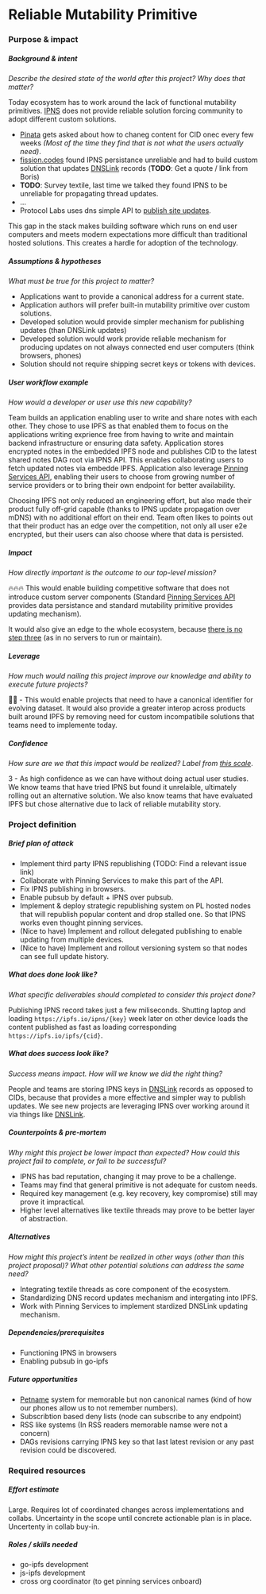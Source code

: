 <!--
This template is intended to be used by those who would like to pitch a new project for one of the Web3 Dev project teams to take on. It should contain sufficient detail that others can understand how this project contributes to our team’s mission of  product-market fit for our unified stack of protocols, what is included in scope of the project, where to get started if a project team were to take this on, and any other information relevant for prioritizing this project against others.
Good project scope aims for ~3-5 engineers for 1-3 months (though feel free to suggest larger-scoped projects anyway). Projects do not include regular day-to-day maintenance and improvement work, e.g. on testing, tooling, validation, code clarity, refactors for future capability, etc.
-->
# Reliable Mutability Primitive

### Purpose &amp; impact 
##### Background &amp; intent
_Describe the desired state of the world after this project? Why does that matter?_
<!--
Outline the status quo, including any relevant context on the problem you’re seeing that this project should solve. Wherever possible, include pains or problems that you’ve seen users experience to help motivate why solving this problem works towards top-line objectives. 
-->


Today ecosystem has to work around the lack of functional mutability primitives. [IPNS][] does not provide reliable solution forcing community to adopt different custom solutions.

- [Pinata][] gets asked about how to chaneg content for CID onec every few weeks _(Most of the time they find that is not what the users actually need)_.
- [fission.codes](https://fission.codes/) found IPNS persistance unreliable and had to build custom solution that updates [DNSLink][] records (**TODO**: Get a quote / link from Boris)
- **TODO**: Survey textile, last time we talked they found IPNS to be unreliable for propagating thread updates.
- ...
- Protocol Labs uses dns simple API to [publish site updates](https://github.com/filecoin-project/specs/blob/71f37208a1f4f56b33ea307d7cbdb4b06996b115/.github/workflows/main.yml#L40). 


This gap in the stack makes building software which runs on end user computers and meets modern expectations more difficult than traditional hosted solutions. This creates a hardle for adoption of the technology.



##### Assumptions &amp; hypotheses
_What must be true for this project to matter?_
<!--(bullet list)-->

- Applications want to provide a canonical address for a current state.
- Application authors will prefer built-in mutability primitive over custom solutions. 
- Developed solution would provide simpler mechanism for publishing updates (than DNSLink updates)
- Developed solution would work provide reliable mechanism for producing updates on not always connected end user computers (think browsers, phones)
- Solution should not require shipping secret keys or tokens with devices.

##### User workflow example
_How would a developer or user use this new capability?_
<!--(short paragraph)-->

Team builds an application enabling user to write and share notes with each other. They chose to use IPFS as that enabled them to focus on the applications writing exprience free from having to write and maintain backend infrastructure or ensuring data safety. Application stores encrypted notes in the embedded IPFS node and publishes CID to the latest shared notes DAG root via IPNS API. This enables collaborating users to fetch updated notes via embedde IPFS. Application also leverage [Pinning Services API][], enabling their users to choose from growing number of service providers or to bring their own endpoint for better availability.

Choosing IPFS not only reduced an engineering effort, but also made their product fully off-grid capable (thanks to IPNS update propagation over mDNS) with no additional effort on their end. Team often likes to points out that their product has an edge over the competition, not only all user e2e encrypted, but their users can also choose where that data is persisted.

##### Impact
_How directly important is the outcome to our top-level mission?_


🔥🔥🔥 This would enable building competitive software that does not introduce custom server components (Standard [Pinning Services API][] provides data persistance and standard mutability primitive provides updating mechanism).

It would also give an edge to the whole ecosystem, because [there is no step three](https://www.youtube.com/watch?v=YHzM4avGrKI) (as in no servers to run or maintain).


<!--
Explain why you have chosen this rating
What awesome potential impact/outcomes/results will we see if we nail this project?
-->

##### Leverage
_How much would nailing this project improve our knowledge and ability to execute future projects?_


<!-- Explain the opportunity or leverage point for our subsequent velocity/impact (e.g. by speeding up development, enabling more contributors, etc)
-->

🎯🎯 - This would enable projects that need to have a canonical identifier for evolving dataset. It would also provide a greater interop across products built around IPFS by removing need for custom incompatibile solutions that teams need to implemente today.


##### Confidence
_How sure are we that this impact would be realized? Label from [this scale](https://medium.com/@nimay/inside-product-introduction-to-feature-priority-using-ice-impact-confidence-ease-and-gist-5180434e5b15)_.

<!--Explain why this rating-->

3 - As high confidence as we can have without doing actual user studies. We know teams that have tried IPNS but found it unrelaible, ultimately rolling out an alternative solution. We also know teams that have evaluated IPFS but chose alternative due to lack of reliable mutability story.



### Project definition
##### Brief plan of attack

<!--Briefly describe the milestones/steps/work needed for this project-->

- Implement third party IPNS republishing (TODO: Find a relevant issue link)
- Collaborate with Pinning Services to make this part of the API.
- Fix IPNS publishing in browsers.
- Enable pubsub by default + IPNS over pubsub.
- Implement & deploy strategic republishing system on PL hosted nodes that will republish popular content and drop stalled one. So that IPNS works even thought pinning services.
- (Nice to have) Implement and rollout delegated publishing to enable updating from multiple devices.
- (Nice to have) Implement and rollout versioning system so that nodes can see full update history.

##### What does done look like?
_What specific deliverables should completed to consider this project done?_

Publishing IPNS record takes just a few miliseconds. Shutting laptop and loading `https://ipfs.io/ipns/{key}` week later on other device loads the content published as fast as loading corresponding `https://ipfs.io/ipfs/{cid}`.


#####  What does success look like?
_Success means impact. How will we know we did the right thing?_

<!--
Provide success criteria. These might include particular metrics, desired changes in the types of bug reports being filed, desired changes in qualitative user feedback (measured via surveys, etc), etc.
-->
People and teams are storing IPNS keys in [DNSLink][] records as opposed to CIDs, because that provides a more effective and simpler way to publish updates. We see new projects are leveraging IPNS over working around it via things like [DNSLink][].


##### Counterpoints &amp; pre-mortem
_Why might this project be lower impact than expected? How could this project fail to complete, or fail to be successful?_

- IPNS has bad reputation, changing it may prove to be a challenge.
- Teams may find that general primitive is not adequate for custom needs.
- Required key management (e.g. key recovery, key compromise) still may prove it impractical.
- Higher level alternatives like textile threads may prove to be better layer of abstraction.

##### Alternatives
_How might this project’s intent be realized in other ways (other than this project proposal)? What other potential solutions can address the same need?_

- Integrating textile threads as core component of the ecosystem.
- Standardizing DNS record updates mechanism and intergating into IPFS.
- Work with Pinning Services to implement stardized DNSLink updating mechanism.

##### Dependencies/prerequisites
<!--List any other projects that are dependencies/prerequisites for this project that is being pitched.-->

- Functioning IPNS in browsers
- Enabling pubsub in go-ipfs

##### Future opportunities
<!--What future projects/opportunities could this project enable?-->

- [Petname][] system for memorable but non canonical names (kind of how our phones allow us to not remember numbers).
- Subscribtion based deny lists (node can subscribe to any endpoint)
- RSS like systems (In RSS readers memorable namse were not a concern)
- DAGs revisions carrying IPNS key so that last latest revision or any past revision could be discovered.

### Required resources


##### Effort estimate
<!--T-shirt size rating of the size of the project. If the project might require external collaborators/teams, please note in the roles/skills section below). 
For a team of 3-5 people with the appropriate skills:
- Small, 1-2 weeks
- Medium, 3-5 weeks
- Large, 6-10 weeks
- XLarge, >10 weeks
Describe any choices and uncertainty in this scope estimate. (E.g. Uncertainty in the scope until design work is complete, low uncertainty in execution thereafter.)
-->

Large. Requires lot of coordinated changes across implementations and collabs. Uncertainty in the scope until concrete actionable plan is in place. Uncertenty in collab buy-in. 

##### Roles / skills needed
<!--Describe the knowledge/skill-sets and team that are needed for this project (e.g. PM, docs, protocol or library expertise, design expertise, etc.). If this project could be externalized to the community or a team outside PL's direct employment, please note that here.-->

- go-ipfs development
- js-ipfs development
- cross org coordinator (to get pinning services onboard)

[Pinata]:https://pinata.cloud/
[DNSLink]:https://docs.ipfs.io/concepts/dnslink/
[IPNS]:https://docs.ipfs.io/concepts/ipns/
[Pinning Services API]:https://ipfs.github.io/pinning-services-api-spec/
[Petname]:https://en.wikipedia.org/wiki/Petname
